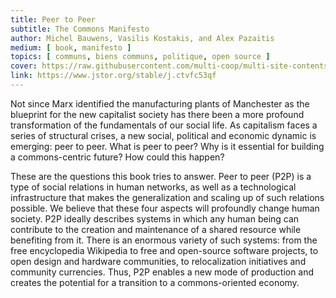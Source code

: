 ```yaml
---
title: Peer to Peer
subtitle: The Commons Manifesto
author: Michel Bauwens, Vasilis Kostakis, and Alex Pazaitis
medium: [ book, manifesto ]
topics: [ communs, biens communs, politique, open source ]
cover: https://raw.githubusercontent.com/multi-coop/multi-site-contents/main/texts/ressources/images/peer_to_peer-Bauwens.jpeg
link: https://www.jstor.org/stable/j.ctvfc53qf
---
```


Not since Marx identified the manufacturing plants of Manchester as the blueprint for the new capitalist society has there been a more profound transformation of the fundamentals of our social life. As capitalism faces a series of structural crises, a new social, political and economic dynamic is emerging: peer to peer. What is peer to peer? Why is it essential for building a commons-centric future? How could this happen?

These are the questions this book tries to answer. Peer to peer (P2P) is a type of social relations in human networks, as well as a technological infrastructure that makes the generalization and scaling up of such relations possible. We believe that these four aspects will profoundly change human society. P2P ideally describes systems in which any human being can contribute to the creation and maintenance of a shared resource while benefiting from it. There is an enormous variety of such systems: from the free encyclopedia Wikipedia to free and open-source software projects, to open design and hardware communities, to relocalization initiatives and community currencies. Thus, P2P enables a new mode of production and creates the potential for a transition to a commons-oriented economy.
